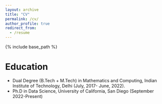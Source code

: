 ```yaml
---
layout: archive
title: "CV"
permalink: /cv/
author_profile: true
redirect_from:
  - /resume
---
```


{% include base_path %}

Education
======
* Dual Degree (B.Tech + M.Tech) in Mathematics and Computing, Indian Institute of Technology, Delhi (July, 2017- June, 2022).
* Ph.D in Data Science, University of California, San Diego (September 2022-Present)

